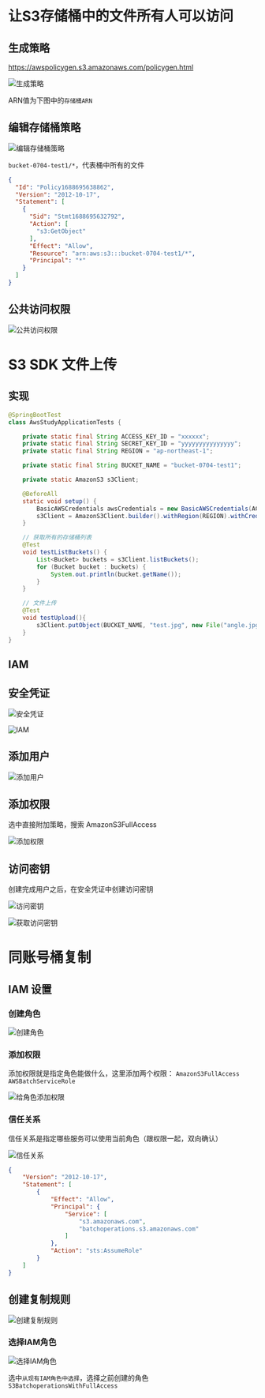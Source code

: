 # 让S3存储桶中的文件所有人可以访问

## 生成策略

https://awspolicygen.s3.amazonaws.com/policygen.html

![生成策略](./images/生成策略.png)

ARN值为下图中的`存储桶ARN`

## 编辑存储桶策略

![编辑存储桶策略](./images/编辑存储桶策略.png)

`bucket-0704-test1/*`，代表桶中所有的文件

```json
{
  "Id": "Policy1688695638862",
  "Version": "2012-10-17",
  "Statement": [
    {
      "Sid": "Stmt1688695632792",
      "Action": [
        "s3:GetObject"
      ],
      "Effect": "Allow",
      "Resource": "arn:aws:s3:::bucket-0704-test1/*",
      "Principal": "*"
    }
  ]
}
```



## 公共访问权限

![公共访问权限](./images/公共访问权限.png)



# S3 SDK 文件上传

## 实现

```java
@SpringBootTest
class AwsStudyApplicationTests {

    private static final String ACCESS_KEY_ID = "xxxxxx";
    private static final String SECRET_KEY_ID = "yyyyyyyyyyyyyyy";
    private static final String REGION = "ap-northeast-1";

    private static final String BUCKET_NAME = "bucket-0704-test1";

    private static AmazonS3 s3Client;

    @BeforeAll
    static void setup() {
        BasicAWSCredentials awsCredentials = new BasicAWSCredentials(ACCESS_KEY_ID, SECRET_KEY_ID);
        s3Client = AmazonS3Client.builder().withRegion(REGION).withCredentials(new AWSStaticCredentialsProvider(awsCredentials)).build();
    }

    // 获取所有的存储桶列表
    @Test
    void testListBuckets() {
        List<Bucket> buckets = s3Client.listBuckets();
        for (Bucket bucket : buckets) {
            System.out.println(bucket.getName());
        }
    }

    // 文件上传
    @Test
    void testUpload(){
        s3Client.putObject(BUCKET_NAME, "test.jpg", new File("angle.jpg"));
    }
}
```

## IAM

## 安全凭证

![安全凭证](./images/安全凭证.png)

![IAM](./images/IAM.png)

## 添加用户

![添加用户](./images/添加用户.png)

## 添加权限

选中直接附加策略，搜索 AmazonS3FullAccess

![添加权限](./images/添加权限.png)

## 访问密钥

创建完成用户之后，在安全凭证中创建访问密钥

![访问密钥](./images/创建访问密钥.png)

![获取访问密钥](./images/获取访问密钥.png)



# 同账号桶复制

## IAM 设置

### 创建角色

![创建角色](./images/创建角色.png)



### 添加权限

添加权限就是指定角色能做什么，这里添加两个权限： `AmazonS3FullAccess`  `AWSBatchServiceRole`

![给角色添加权限](./images/给角色添加权限.png)



### 信任关系

信任关系是指定哪些服务可以使用当前角色（跟权限一起，双向确认）

![信任关系](./images/信任关系.png)

```json
{
    "Version": "2012-10-17",
    "Statement": [
        {
            "Effect": "Allow",
            "Principal": {
                "Service": [
                    "s3.amazonaws.com",
                    "batchoperations.s3.amazonaws.com"
                ]
            },
            "Action": "sts:AssumeRole"
        }
    ]
}
```

## 创建复制规则

![创建复制规则](./images/创建复制规则.png)

### 选择IAM角色

![选择IAM角色](./images/选择IAM角色.png)

选中`从现有IAM角色中选择`，选择之前创建的角色`S3BatchoperationsWithFullAccess`

